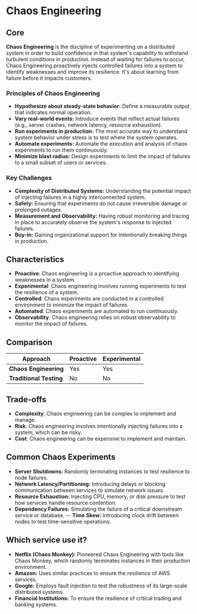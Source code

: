 # Chaos Engineering

## Core

**Chaos Engineering** is the discipline of experimenting on a distributed system in order to build confidence in that system's capability to withstand turbulent conditions in production. Instead of waiting for failures to occur, Chaos Engineering proactively injects controlled failures into a system to identify weaknesses and improve its resilience. It's about learning from failure before it impacts customers.

### Principles of Chaos Engineering

-   **Hypothesize about steady-state behavior:** Define a measurable output that indicates normal operation.
-   **Vary real-world events:** Introduce events that reflect actual failures (e.g., server crashes, network latency, resource exhaustion).
-   **Run experiments in production:** The most accurate way to understand system behavior under stress is to test where the system operates.
-   **Automate experiments:** Automate the execution and analysis of chaos experiments to run them continuously.
-   **Minimize blast radius:** Design experiments to limit the impact of failures to a small subset of users or services.

### Key Challenges

-   **Complexity of Distributed Systems:** Understanding the potential impact of injecting failures in a highly interconnected system.
-   **Safety:** Ensuring that experiments do not cause irreversible damage or prolonged outages.
-   **Measurement and Observability:** Having robust monitoring and tracing in place to accurately observe the system's response to injected failures.
-   **Buy-in:** Gaining organizational support for intentionally breaking things in production.

## Characteristics

- **Proactive**: Chaos engineering is a proactive approach to identifying weaknesses in a system.
- **Experimental**: Chaos engineering involves running experiments to test the resilience of a system.
- **Controlled**: Chaos experiments are conducted in a controlled environment to minimize the impact of failures.
- **Automated**: Chaos experiments are automated to run continuously.
- **Observability**: Chaos engineering relies on robust observability to monitor the impact of failures.

## Comparison

| Approach | Proactive | Experimental |
|---|---|---|
| **Chaos Engineering** | Yes | Yes |
| **Traditional Testing** | No | No |

## Trade-offs

- **Complexity**: Chaos engineering can be complex to implement and manage.
- **Risk**: Chaos engineering involves intentionally injecting failures into a system, which can be risky.
- **Cost**: Chaos engineering can be expensive to implement and maintain.

## Common Chaos Experiments

-   **Server Shutdowns:** Randomly terminating instances to test resilience to node failures.
-   **Network Latency/Partitioning:** Introducing delays or blocking communication between services to simulate network issues.
-   **Resource Exhaustion:** Injecting CPU, memory, or disk pressure to test how services handle resource contention.
-   **Dependency Failures:** Simulating the failure of a critical downstream service or database.
--   **Time Skew:** Introducing clock drift between nodes to test time-sensitive operations.

## Which service use it?

-   **Netflix (Chaos Monkey):** Pioneered Chaos Engineering with tools like Chaos Monkey, which randomly terminates instances in their production environment.
-   **Amazon:** Uses similar practices to ensure the resilience of AWS services.
-   **Google:** Employs fault injection to test the robustness of its large-scale distributed systems.
-   **Financial Institutions:** To ensure the resilience of critical trading and banking systems.
